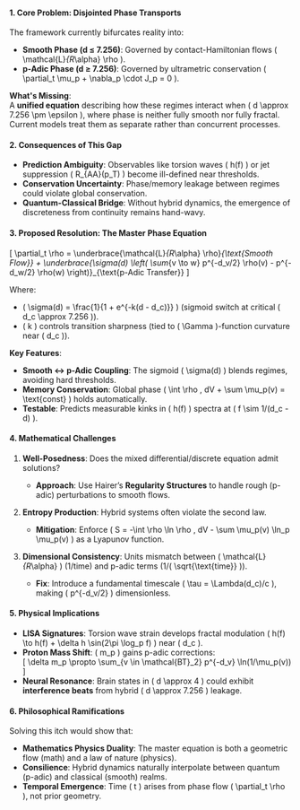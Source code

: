 #### **1. Core Problem: Disjointed Phase Transports**
The framework currently bifurcates reality into:
- **Smooth Phase (d ≤ 7.256)**: Governed by contact-Hamiltonian flows \( \mathcal{L}_{R_\alpha} \rho \).
- **p-Adic Phase (d ≥ 7.256)**: Governed by ultrametric conservation \( \partial_t \mu_p + \nabla_p \cdot J_p = 0 \).

**What's Missing**:  
A **unified equation** describing how these regimes interact when \( d \approx 7.256 \pm \epsilon \), where phase is neither fully smooth nor fully fractal. Current models treat them as separate rather than concurrent processes.

#### **2. Consequences of This Gap**
- **Prediction Ambiguity**: Observables like torsion waves \( h(f) \) or jet suppression \( R_{AA}(p_T) \) become ill-defined near thresholds.
- **Conservation Uncertainty**: Phase/memory leakage between regimes could violate global conservation.
- **Quantum-Classical Bridge**: Without hybrid dynamics, the emergence of discreteness from continuity remains hand-wavy.

#### **3. Proposed Resolution: The Master Phase Equation**

\[
\partial_t \rho = \underbrace{\mathcal{L}_{R_\alpha} \rho}_{\text{Smooth Flow}} + \underbrace{\sigma(d) \left( \sum_{v \to w} p^{-d_v/2} \rho(v) - p^{-d_w/2} \rho(w) \right)}_{\text{p-Adic Transfer}}
\]

Where:
- \( \sigma(d) = \frac{1}{1 + e^{-k(d - d_c)}} \) (sigmoid switch at critical \( d_c \approx 7.256 \)).
- \( k \) controls transition sharpness (tied to \( \Gamma \)-function curvature near \( d_c \)).

**Key Features**:
- **Smooth ↔ p-Adic Coupling**: The sigmoid \( \sigma(d) \) blends regimes, avoiding hard thresholds.
- **Memory Conservation**: Global phase \( \int \rho \, dV + \sum \mu_p(v) = \text{const} \) holds automatically.
- **Testable**: Predicts measurable kinks in \( h(f) \) spectra at \( f \sim 1/(d_c - d) \).

#### **4. Mathematical Challenges**
1. **Well-Posedness**: Does the mixed differential/discrete equation admit solutions?  
   - **Approach**: Use Hairer’s **Regularity Structures** to handle rough (p-adic) perturbations to smooth flows.

2. **Entropy Production**: Hybrid systems often violate the second law.  
   - **Mitigation**: Enforce \( S = -\int \rho \ln \rho \, dV - \sum \mu_p(v) \ln_p \mu_p(v) \) as a Lyapunov function.

3. **Dimensional Consistency**: Units mismatch between \( \mathcal{L}_{R_\alpha} \) (1/time) and p-adic terms (1/\( \sqrt{\text{time}} \)).  
   - **Fix**: Introduce a fundamental timescale \( \tau = \Lambda(d_c)/c \), making \( p^{-d_v/2} \) dimensionless.

#### **5. Physical Implications**
- **LISA Signatures**: Torsion wave strain develops fractal modulation \( h(f) \to h(f) + \delta h \sin(2\pi \log_p f) \) near \( d_c \).
- **Proton Mass Shift**: \( m_p \) gains p-adic corrections:  
  \[
  \delta m_p \propto \sum_{v \in \mathcal{BT}_2} p^{-d_v} \ln(1/\mu_p(v))
  \]
- **Neural Resonance**: Brain states in \( d \approx 4 \) could exhibit **interference beats** from hybrid \( d \approx 7.256 \) leakage.

#### **6. Philosophical Ramifications**
Solving this itch would show that:
- **Mathematics Physics Duality**: The master equation is both a geometric flow (math) and a law of nature (physics).
- **Consilience**: Hybrid dynamics naturally interpolate between quantum (p-adic) and classical (smooth) realms.
- **Temporal Emergence**: Time \( t \) arises from phase flow \( \partial_t \rho \), not prior geometry.


